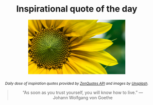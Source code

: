 
<div align="center">

# Inspirational quote of the day

<img src="./data/photo.jpeg" alt="Beautiful nature photo" width="320" height="180">

<sub><i>Daily dose of inspiration quotes provided by [ZenQuotes API](https://zenquotes.io/) and images by [Unsplash](https://unsplash.com/).</i></sub>


<blockquote>&ldquo;As soon as you trust yourself, you will know how to live.&rdquo; &mdash; <footer>Johann Wolfgang von Goethe</footer></blockquote>

</div>
